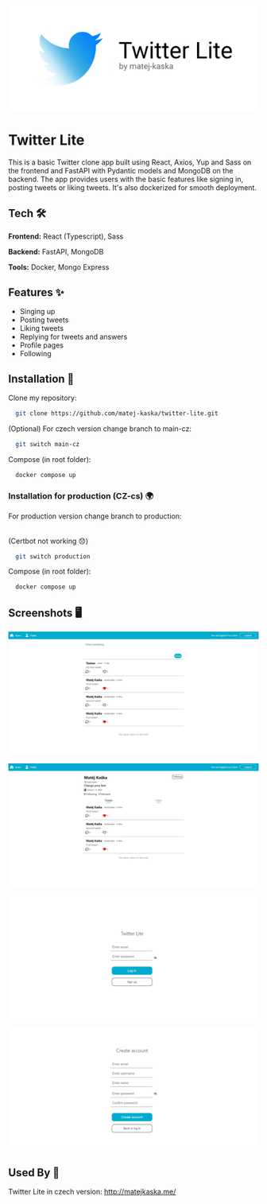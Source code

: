 ![Banner](https://github.com/matej-kaska/twitter-lite/blob/9b70df3fa1f07411698d1cc0478c49e8ab6ffd02/readme-assets/twitter-banner.png)

# Twitter Lite

This is a basic Twitter clone app built using React, Axios, Yup and Sass on the frontend and FastAPI with Pydantic models and MongoDB on the backend. The app provides users with the basic features like signing in, posting tweets or liking tweets. It's also dockerized for smooth deployment.


## Tech 🛠

**Frontend:** React (Typescript), Sass

**Backend:** FastAPI, MongoDB

**Tools:** Docker, Mongo Express


## Features ✨

- Singing up
- Posting tweets
- Liking tweets
- Replying for tweets and answers
- Profile pages
- Following


## Installation 🔨

Clone my repository:

```bash
  git clone https://github.com/matej-kaska/twitter-lite.git
```

(Optional) For czech version change branch to main-cz:

```bash
  git switch main-cz
```

Compose (in root folder):

```bash
  docker compose up
```

### Installation for production (CZ-cs) 🌍

For production version change branch to production:
######
(Certbot not working 😞)

```bash
  git switch production
```

Compose (in root folder):

```bash
  docker compose up
```

## Screenshots 🖥

![Timeline Screenshot](https://github.com/matej-kaska/twitter-lite/blob/9b70df3fa1f07411698d1cc0478c49e8ab6ffd02/readme-assets/screenshot-2023-04-07-12-44-17.png)

![Profile Screenshot](https://github.com/matej-kaska/twitter-lite/blob/9b70df3fa1f07411698d1cc0478c49e8ab6ffd02/readme-assets/screenshot-2023-04-07-12-44-25.png)

![Log in Screenshot](https://github.com/matej-kaska/twitter-lite/blob/9b70df3fa1f07411698d1cc0478c49e8ab6ffd02/readme-assets/screenshot-2023-04-07-12-36-41.png)

![Sign up Screenshot](https://github.com/matej-kaska/twitter-lite/blob/main/readme-assets/screenshot-2023-04-07-12-36-53.png)


## Used By 🎯

Twitter Lite in czech version: http://matejkaska.me/

